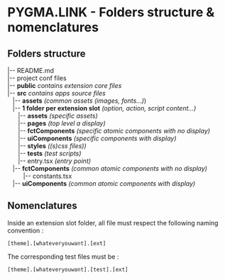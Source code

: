 # PYGMA.LINK - Folders structure & nomenclatures

## Folders structure
|-- README.md  
|-- project conf files  
|-- **public** *contains extension core files*  
|-- **src** *contains apps source files*  
&nbsp;&nbsp;&nbsp;|-- **assets** *(common assets (images, fonts...)*)  
&nbsp;&nbsp;&nbsp;|-- **1 folder per extension slot** *(option, action, script content...)*  
&nbsp;&nbsp;&nbsp;&nbsp;&nbsp;&nbsp;|-- **assets** *(specific assets)*  
&nbsp;&nbsp;&nbsp;&nbsp;&nbsp;&nbsp;|-- **pages** *(top level a display)*  
&nbsp;&nbsp;&nbsp;&nbsp;&nbsp;&nbsp;|-- **fctComponents** *(specific atomic components with no display)*  
&nbsp;&nbsp;&nbsp;&nbsp;&nbsp;&nbsp;|-- **uiComponents** *(specific components with display)*  
&nbsp;&nbsp;&nbsp;&nbsp;&nbsp;&nbsp;|-- **styles** *((s)css files))*  
&nbsp;&nbsp;&nbsp;&nbsp;&nbsp;&nbsp;|-- **tests** *(test scripts)*  
&nbsp;&nbsp;&nbsp;&nbsp;&nbsp;&nbsp;|-- entry.tsx *(entry point)*  
&nbsp;&nbsp;&nbsp;|-- **fctComponents** *(common atomic components with no display)*  
&nbsp;&nbsp;&nbsp;&nbsp;&nbsp;&nbsp;&nbsp;&nbsp;&nbsp;|-- constants.tsx\
&nbsp;&nbsp;&nbsp;|-- **uiComponents** *(common atomic components with display)*  

## Nomenclatures
Inside an extension slot folder, all file must respect the following naming convention :

    [theme].[whateveryouwant].[ext]

The corresponding test files must be : 

    [theme].[whateveryouwant].[test].[ext]
